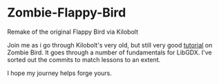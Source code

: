 # Zombie-Flappy-Bird
Remake of the original Flappy Bird via Kilobolt

Join me as i go through Kilobolt's very old, but still very good [tutorial](http://www.kilobolt.com/zombie-bird-tutorial-flappy-bird-remake.html) on Zombie Bird. It goes through a number of fundamentals for LibGDX. I've sorted out the commits to match lessons to an extent. 

I hope my journey helps forge yours.
